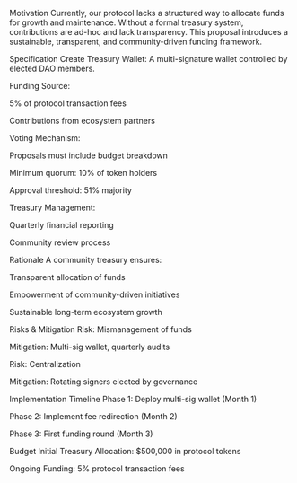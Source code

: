 Motivation
Currently, our protocol lacks a structured way to allocate funds for growth and maintenance. Without a formal treasury system, contributions are ad-hoc and lack transparency.
This proposal introduces a sustainable, transparent, and community-driven funding framework.

Specification
Create Treasury Wallet:
A multi-signature wallet controlled by elected DAO members.

Funding Source:

5% of protocol transaction fees

Contributions from ecosystem partners

Voting Mechanism:

Proposals must include budget breakdown

Minimum quorum: 10% of token holders

Approval threshold: 51% majority

Treasury Management:

Quarterly financial reporting

Community review process

Rationale
A community treasury ensures:

Transparent allocation of funds

Empowerment of community-driven initiatives

Sustainable long-term ecosystem growth

Risks & Mitigation
Risk: Mismanagement of funds

Mitigation: Multi-sig wallet, quarterly audits

Risk: Centralization

Mitigation: Rotating signers elected by governance

Implementation Timeline
Phase 1: Deploy multi-sig wallet (Month 1)

Phase 2: Implement fee redirection (Month 2)

Phase 3: First funding round (Month 3)

Budget
Initial Treasury Allocation: $500,000 in protocol tokens

Ongoing Funding: 5% protocol transaction fees